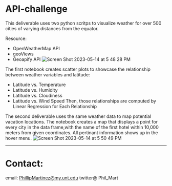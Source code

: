# API-challenge

This deliverable uses two python scritps to visualize weather for over 500 cities of varying distances from the equator. 

Resource: 
* OpenWeatherMap API 
* geoViews
* Geoapify API 
![Screen Shot 2023-05-14 at 5 48 28 PM](https://github.com/Phil-Mart/python-api-challenge/assets/120279988/6d85ab86-ade9-4c95-bdab-355392fc12dc)

The first notebook creates scatter plots to showcase the relationship between weather variables and latitude:
* Latitude vs. Temperature
* Latitude vs. Humidity
* Latitude vs. Cloudiness
* Latitude vs. Wind Speed
Then, those relationships are computed by Linear Regression for Each Relationship

The second deliverable uses the same weather data to map potential vacation locations. The notebook creates a map that displays a point for every city in the data frame,with the name of the first hotel within 10,000 meters from given coordinates. All pertinant information shows up in the hover menu.
![Screen Shot 2023-05-14 at 5 50 49 PM](https://github.com/Phil-Mart/python-api-challenge/assets/120279988/b2af555b-8048-4d9a-859f-3476ab94fcd1)

---------
# Contact:
email: PhillipMartinez@my.unt.edu
twitter@ Phil_Mart
